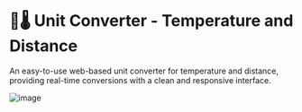 # 📏🌡️ Unit Converter - Temperature and Distance

An easy-to-use web-based unit converter for temperature and distance, providing real-time conversions with a clean and responsive interface.

![image](https://github.com/AtharvNikam62/Unit_Converter/assets/70836438/3d9a94dd-dc21-4f48-b743-2ed127240142)

